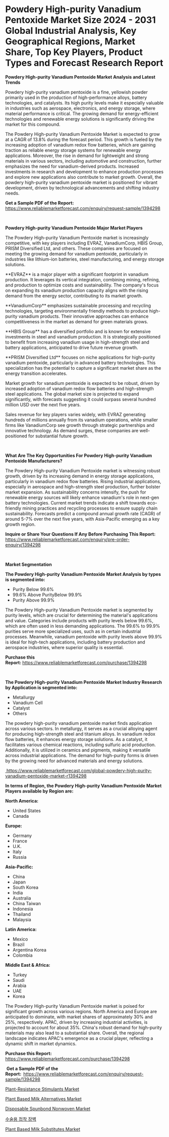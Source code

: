 <p><h1>Powdery High-purity Vanadium Pentoxide Market Size 2024 - 2031 Global Industrial Analysis, Key Geographical Regions, Market Share, Top Key Players, Product Types and Forecast Research Report</h1></p><p><strong>Powdery High-purity Vanadium Pentoxide Market Analysis and Latest Trends</strong></p>
<p><p>Powdery high-purity vanadium pentoxide is a fine, yellowish powder primarily used in the production of high-performance alloys, battery technologies, and catalysts. Its high purity levels make it especially valuable in industries such as aerospace, electronics, and energy storage, where material performance is critical. The growing demand for energy-efficient technologies and renewable energy solutions is significantly driving the market for this compound.</p><p>The Powdery High-purity Vanadium Pentoxide Market is expected to grow at a CAGR of 13.8% during the forecast period. This growth is fueled by the increasing adoption of vanadium redox flow batteries, which are gaining traction as reliable energy storage systems for renewable energy applications. Moreover, the rise in demand for lightweight and strong materials in various sectors, including automotive and construction, further emphasizes the need for vanadium-derived products. Increased investments in research and development to enhance production processes and explore new applications also contribute to market growth. Overall, the powdery high-purity vanadium pentoxide market is positioned for vibrant development, driven by technological advancements and shifting industry needs.</p></p>
<p><strong>Get a Sample PDF of the Report:&nbsp;</strong> <a href="https://www.reliablemarketforecast.com/enquiry/request-sample/1394298">https://www.reliablemarketforecast.com/enquiry/request-sample/1394298</a></p>
<p>&nbsp;</p>
<p><strong>Powdery High-purity Vanadium Pentoxide Major Market Players</strong></p>
<p><p>The Powdery High-purity Vanadium Pentoxide market is increasingly competitive, with key players including EVRAZ, VanadiumCorp, HBIS Group, PRISM Diversified Ltd, and others. These companies are focused on meeting the growing demand for vanadium pentoxide, particularly in industries like lithium-ion batteries, steel manufacturing, and energy storage solutions.</p><p>**EVRAZ** is a major player with a significant footprint in vanadium production. It leverages its vertical integration, combining mining, refining, and production to optimize costs and sustainability. The company's focus on expanding its vanadium production capacity aligns with the rising demand from the energy sector, contributing to its market growth.</p><p>**VanadiumCorp** emphasizes sustainable processing and recycling technologies, targeting environmentally friendly methods to produce high-purity vanadium products. Their innovative approaches can enhance competitiveness in the market as demand for green materials grows.</p><p>**HBIS Group** has a diversified portfolio and is known for extensive investments in steel and vanadium production. It is strategically positioned to benefit from increasing vanadium usage in high-strength steel and battery applications, anticipated to drive future revenue growth.</p><p>**PRISM Diversified Ltd** focuses on niche applications for high-purity vanadium pentoxide, particularly in advanced battery technologies. This specialization has the potential to capture a significant market share as the energy transition accelerates.</p><p>Market growth for vanadium pentoxide is expected to be robust, driven by increased adoption of vanadium redox flow batteries and high-strength steel applications. The global market size is projected to expand significantly, with forecasts suggesting it could surpass several hundred million USD over the next five years.</p><p>Sales revenue for key players varies widely, with EVRAZ generating hundreds of millions annually from its vanadium operations, while smaller firms like VanadiumCorp see growth through strategic partnerships and innovative technology. As demand surges, these companies are well-positioned for substantial future growth.</p></p>
<p>&nbsp;</p>
<p><strong>What Are The Key Opportunities For Powdery High-purity Vanadium Pentoxide Manufacturers?</strong></p>
<p><p>The Powdery High-purity Vanadium Pentoxide market is witnessing robust growth, driven by its increasing demand in energy storage applications, particularly in vanadium redox flow batteries. Rising industrial applications, especially in aerospace and high-strength steel production, further bolster market expansion. As sustainability concerns intensify, the push for renewable energy sources will likely enhance vanadium's role in next-gen battery technologies. Current market trends indicate a shift towards eco-friendly mining practices and recycling processes to ensure supply chain sustainability. Forecasts predict a compound annual growth rate (CAGR) of around 5-7% over the next five years, with Asia-Pacific emerging as a key growth region.</p></p>
<p><strong>Inquire or Share Your Questions If Any Before Purchasing This Report:</strong> <a href="https://www.reliablemarketforecast.com/enquiry/pre-order-enquiry/1394298">https://www.reliablemarketforecast.com/enquiry/pre-order-enquiry/1394298</a></p>
<p>&nbsp;</p>
<p><strong>Market Segmentation</strong></p>
<p><strong>The Powdery High-purity Vanadium Pentoxide Market Analysis by types is segmented into:</strong></p>
<p><ul><li>Purity Below 99.6%</li><li>99.6% Above PurityBelow 99.9%</li><li>Purity Above 99.9%</li></ul></p>
<p><p>The Powdery High-purity Vanadium Pentoxide market is segmented by purity levels, which are crucial for determining the material's applications and value. Categories include products with purity levels below 99.6%, which are often used in less demanding applications. The 99.6% to 99.9% purities serve more specialized uses, such as in certain industrial processes. Meanwhile, vanadium pentoxide with purity levels above 99.9% is ideal for high-tech applications, including battery production and aerospace industries, where superior quality is essential.</p></p>
<p><strong>Purchase this Report:&nbsp;</strong><a href="https://www.reliablemarketforecast.com/purchase/1394298">https://www.reliablemarketforecast.com/purchase/1394298</a></p>
<p>&nbsp;</p>
<p><strong>The Powdery High-purity Vanadium Pentoxide Market Industry Research by Application is segmented into:</strong></p>
<p><ul><li>Metallurgy</li><li>Vanadium Cell</li><li>Catalyst</li><li>Others</li></ul></p>
<p><p>The powdery high-purity vanadium pentoxide market finds application across various sectors. In metallurgy, it serves as a crucial alloying agent for producing high-strength steel and titanium alloys. In vanadium redox flow batteries, it enhances energy storage solutions. As a catalyst, it facilitates various chemical reactions, including sulfuric acid production. Additionally, it is utilized in ceramics and pigments, making it versatile across industrial applications. The demand for high-purity forms is driven by the growing need for advanced materials and energy solutions.</p></p>
<p><a href="https://www.reliablemarketforecast.com/global-powdery-high-purity-vanadium-pentoxide-market-r1394298">&nbsp;https://www.reliablemarketforecast.com/global-powdery-high-purity-vanadium-pentoxide-market-r1394298</a></p>
<p><strong>In terms of Region, the Powdery High-purity Vanadium Pentoxide Market Players available by Region are:</strong></p>
<p>
    <p> <strong> North America: </strong>
        <ul>
            <li>United States</li>
            <li>Canada</li>
        </ul>
        </p> 
    <p> <strong> Europe: </strong>
        <ul>
            <li>Germany</li>
            <li>France</li>
            <li>U.K.</li>
            <li>Italy</li>
            <li>Russia</li>
        </ul>
        </p> 
    <p> <strong> Asia-Pacific: </strong>
        <ul>
            <li>China</li>
            <li>Japan</li>
            <li>South Korea</li>
            <li>India</li>
            <li>Australia</li>
            <li>China Taiwan</li>
            <li>Indonesia</li>
            <li>Thailand</li>
            <li>Malaysia</li>
        </ul>
        </p> 
    <p> <strong> Latin America: </strong>
        <ul>
            <li>Mexico</li>
            <li>Brazil</li>
            <li>Argentina Korea</li>
            <li>Colombia</li>
        </ul>
        </p> 
    <p> <strong> Middle East & Africa: </strong>
        <ul>
            <li>Turkey</li>
            <li>Saudi</li>
            <li>Arabia</li>
            <li>UAE</li>
            <li>Korea</li>
        </ul>
    </p>
    </p>
<p><p>The Powdery High-purity Vanadium Pentoxide market is poised for significant growth across various regions. North America and Europe are anticipated to dominate, with market shares of approximately 30% and 25%, respectively. APAC, driven by increasing industrial activities, is projected to account for about 35%. China's robust demand for high-purity materials may also lead to a substantial share. Overall, the regional landscape indicates APAC's emergence as a crucial player, reflecting a dynamic shift in market dynamics.</p></p>
<p><strong>Purchase this Report: </strong><a href="https://www.reliablemarketforecast.com/purchase/1394298">https://www.reliablemarketforecast.com/purchase/1394298</a></p>
<p>&nbsp;<strong>Get a Sample PDF of the Report:&nbsp;&nbsp;</strong><a href="https://www.reliablemarketforecast.com/enquiry/request-sample/1394298">https://www.reliablemarketforecast.com/enquiry/request-sample/1394298</a></p>
<p><strong></strong></p>
<p><p><a href="https://issuu.com/reportprime-2/docs/plant-resistance-stimulants-market-_949cc003c95870">Plant-Resistance Stimulants Market</a></p><p><a href="https://www.linkedin.com/pulse/insights-plant-based-milk-alternatives-market-share-competitive-9zevf?trackingId=BM4ixOGrQaKgi%2FfIfT45FA%3D%3D">Plant Based Milk Alternatives Market</a></p><p><a href="https://issuu.com/reportprime-2/docs/disposable-spunbond-nonwoven-market_b9db7f1c35acb5">Disposable Spunbond Nonwoven Market</a></p><p><a href="https://github.com/laholand/Market-Research-Report-List-6/blob/main/121568113033.md">수술용 접착 장벽</a></p><p><a href="https://www.linkedin.com/pulse/driving-market-forces-plant-based-milk-substitutes-trends-z44gf?trackingId=LvL6nHh%2FTn2CcOdmarhBLw%3D%3D">Plant Based Milk Substitutes Market</a></p></p>